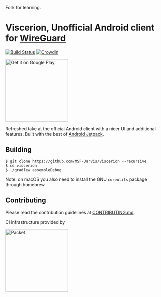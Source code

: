 Fork for learning.


# Viscerion, Unofficial Android client for [WireGuard](https://www.wireguard.com/)

[![Build Status](https://build.msfjarvis.website/api/badges/MSF-Jarvis/viscerion/status.svg)](https://build.msfjarvis.website/MSF-Jarvis/viscerion) [![Crowdin](https://d322cqt584bo4o.cloudfront.net/viscerion/localized.svg)](https://crowdin.com/project/viscerion)

<a href='https://play.google.com/store/apps/details?id=me.msfjarvis.viscerion&utm_source=GitHub&pcampaignid=MKT-Other-global-all-co-prtnr-py-PartBadge-Mar2515-1'><img alt='Get it on Google Play' src='https://play.google.com/intl/en_us/badges/images/generic/en_badge_web_generic.png' width="200px"/></a>

Refreshed take at the official Android client with a nicer UI and additional features. Built with the best of [Android Jetpack](https://developer.android.com/jetpack/).

## Building

```
$ git clone https://github.com/MSF-Jarvis/viscerion --recursive
$ cd viscerion
$ ./gradlew assembleDebug
```

Note: on macOS you also need to install the GNU `coreutils` package through homebrew.

## Contributing

Please read the contribution guidelines at [CONTRIBUTING.md](CONTRIBUTING.md).

CI infrastructure provided by

<a href='https://www.packet.net'><img alt='Packet' src='.github/Packet_logo_color.png' width='200px'/></a>
